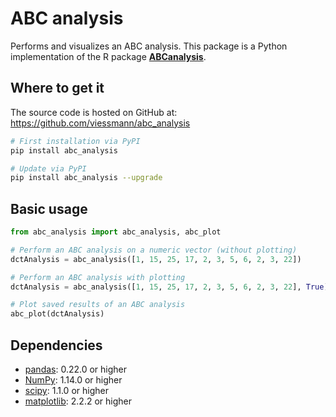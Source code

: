 # ABC analysis

Performs and visualizes an ABC analysis. This package is a Python implementation of the R package [**ABCanalysis**][abcanalysis-link].

[abcanalysis-link]: https://cran.r-project.org/web/packages/ABCanalysis/index.html

## Where to get it
The source code is hosted on GitHub at: https://github.com/viessmann/abc_analysis

```sh
# First installation via PyPI
pip install abc_analysis
```

```sh
# Update via PyPI
pip install abc_analysis --upgrade
```

## Basic usage

```python
from abc_analysis import abc_analysis, abc_plot

# Perform an ABC analysis on a numeric vector (without plotting)
dctAnalysis = abc_analysis([1, 15, 25, 17, 2, 3, 5, 6, 2, 3, 22])

# Perform an ABC analysis with plotting
dctAnalysis = abc_analysis([1, 15, 25, 17, 2, 3, 5, 6, 2, 3, 22], True)

# Plot saved results of an ABC analysis
abc_plot(dctAnalysis)
```

## Dependencies
- [pandas](https://pandas.pydata.org): 0.22.0 or higher
- [NumPy](http://www.numpy.org): 1.14.0 or higher
- [scipy](https://www.scipy.org/): 1.1.0 or higher
- [matplotlib](https://matplotlib.org/): 2.2.2 or higher